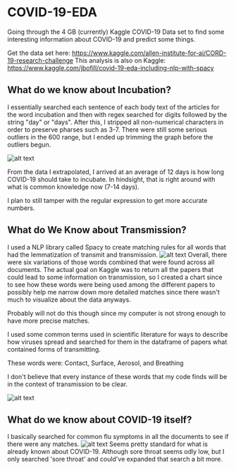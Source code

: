 # COVID-19-EDA
Going through the 4 GB (currently) Kaggle COVID-19 Data set to find some interesting information about COVID-19 and predict some things.

Get the data set here: https://www.kaggle.com/allen-institute-for-ai/CORD-19-research-challenge
This analysis is also on Kaggle: https://www.kaggle.com/jbofill/covid-19-eda-including-nlp-with-spacy

## What do we know about Incubation?

I essentially searched each sentence of each body text of the articles for the word incubation and then with regex searched for digits followed by the string "day" or "days". After this, I stripped all non-numerical characters in order to preserve pharses such as 3-7. There were still some serious outliers in the 600 range, but I ended up trimming the graph before the outliers begun.

![alt text](https://github.com/jbofill10/COVID-19-EDA/blob/master/Charts/IncubHist.png)

From the data I extrapolated, I arrived at an average of 12 days is how long COVID-19 should take to incubate. In hindsight, that is right around with what is common knowledge now (7-14 days).  

I plan to still tamper with the regular expression to get more accurate numbers.

## What do We Know about Transmission?

I used a NLP library called Spacy to create matching rules for all words that had the lemmatization of transmit and transmission.
![alt text](https://github.com/jbofill10/COVID-19-EDA/blob/master/Charts/TransmissionFreq.png)
 Overall, there were six variations of those words combined that were found across all documents. The actual goal on Kaggle was to return all the papers that could lead to some information on transmission, so I created a chart since to see how these words were being used among the different papers to possibly help me narrow down more detailed matches since there wasn't much to visualize about the data anyways. 
 
Probably will not do this though since my computer is not strong enough to have more precise matches. 

I used some common terms used in scientific literature for ways to describe how viruses spread and searched for them in the dataframe of papers what contained forms of transmitting.

These words were: Contact, Surface, Aerosol, and Breathing

I don't believe that every instance of these words that my code finds will be in the context of transmission to be clear.

![alt text](https://github.com/jbofill10/COVID-19-EDA/blob/master/Charts/TransmissionMediums.png)

## What do we know about COVID-19 itself?
I basically searched for common flu symptoms in all the documents to see if there were any matches.
![alt text](https://github.com/jbofill10/COVID-19-EDA/blob/master/Charts/corona_symptoms.png)
Seems pretty standard for what is already known about COVID-19. Although sore throat seems odly low, but I only searched 'sore throat' and could've expanded that search a bit more.
